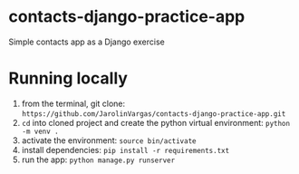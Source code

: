 # contacts-django-practice-app
Simple contacts app as a Django exercise

# Running locally
1. from the terminal, git clone: `https://github.com/JarolinVargas/contacts-django-practice-app.git`
2. `cd` into cloned project and create the python virtual environment: `python -m venv .`
3. activate the environment: `source bin/activate`
4. install dependencies: `pip install -r requirements.txt`
5. run the app: `python manage.py runserver`
